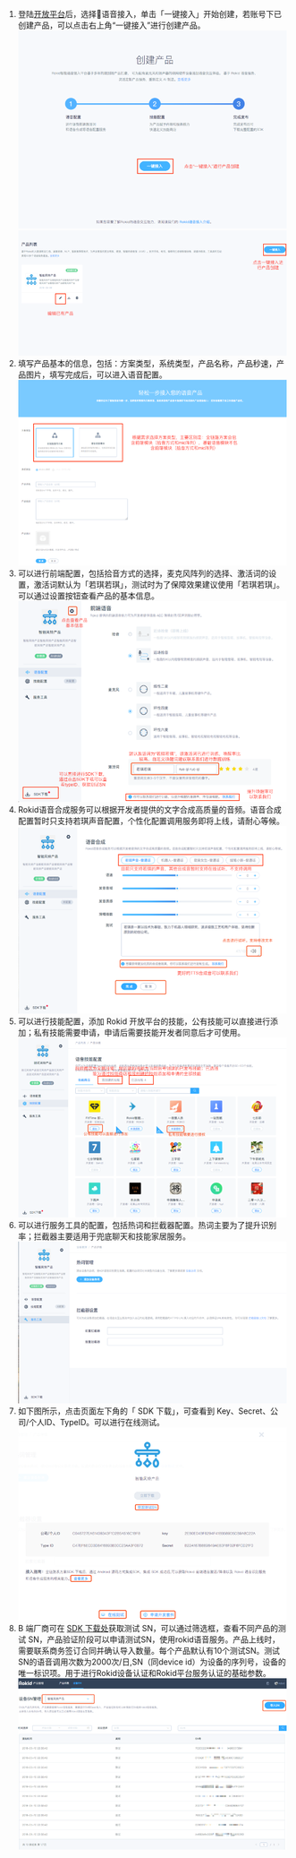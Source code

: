 1. 登陆[开放平台](https://developer.rokid.com/#/)后，选择语音接入，单击「一键接入」开始创建，若账号下已创建产品，可以点击右上角“一键接入”进行创建产品。
![](images/step88.png)
![](images/step9.png)
2. 填写产品基本的信息，包括：方案类型，系统类型，产品名称，产品秒速，产品图片，填写完成后，可以进入语音配置。 
![](images/step10.png)
3. 可以进行前端配置，包括拾音方式的选择，麦克风阵列的选择、激活词的设置，激活词默认为「若琪若琪」，测试时为了保障效果建议使用「若琪若琪」。
可以通过设置按钮查看产品的基本信息。
![](images/step11.png)
4. Rokid语音合成服务可以根据开发者提供的文字合成高质量的音频。语音合成配置暂时只支持若琪声音配置，个性化配置调用服务即将上线，请耐心等候。
![](images/step12.png)
5. 可以进行技能配置，添加 Rokid 开放平台的技能，公有技能可以直接进行添加；私有技能需要申请，申请后需要技能开发者同意后才可使用。
![](images/step13.png)
6. 可以进行服务工具的配置，包括热词和拦截器配置。热词主要为了提升识别率；拦截器主要适用于兜底聊天和技能家居服务。
![](images/step7.png)
7. 如下图所示，点击页面左下角的「 SDK 下载」，可查看到 Key、Secret、公司/个人ID、TypeID。可以进行在线测试。
![](images/step8.png)
8. B 端厂商可在 [SDK 下载处](https://developer.rokid.com/voice/#/product/configuration/voice/7E5477C7F61449969E8A78800976CECE)获取测试 SN，可以通过筛选框，查看不同产品的测试 SN，产品验证阶段可以申请测试SN，使用rokid语音服务。产品上线时，需要联系商务签订合同并确认导入数量。每个产品默认有10个测试SN。测试SN的语音调用次数为2000次/日,SN（同device id）为设备的序列号，设备的唯一标识项。用于进行Rokid设备认证和Rokid平台服务认证的基础参数。
![](images/step20.png)